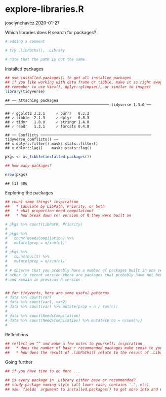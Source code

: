 explore-libraries.R
================
joselynchavez
2020-01-27

Which libraries does R search for packages?

``` r
# adding a comment

# try .libPaths(), .Library

# note that the path is not the same
```

Installed packages

``` r
## use installed.packages() to get all installed packages
## if you like working with data frame or tibble, make it so right away!
## remember to use View(), dplyr::glimpse(), or similar to inspect
library(tidyverse)
```

    ## ── Attaching packages ─────────────────────────────────────────────── tidyverse 1.3.0 ──

    ## ✓ ggplot2 3.2.1     ✓ purrr   0.3.3
    ## ✓ tibble  2.1.3     ✓ dplyr   0.8.3
    ## ✓ tidyr   1.0.0     ✓ stringr 1.4.0
    ## ✓ readr   1.3.1     ✓ forcats 0.4.0

    ## ── Conflicts ────────────────────────────────────────────────── tidyverse_conflicts() ──
    ## x dplyr::filter() masks stats::filter()
    ## x dplyr::lag()    masks stats::lag()

``` r
pkgs <- as_tibble(installed.packages())

## how many packages?

nrow(pkgs)
```

    ## [1] 406

Exploring the packages

``` r
## count some things! inspiration
##   * tabulate by LibPath, Priority, or both
##   * what proportion need compilation?
##   * how break down re: version of R they were built on

# pkgs %>% count(LibPath, Priority)
#
# pkgs %>%
#   count(NeedsCompilation) %>%
#   mutate(prop = n/sum(n))
#
# pkgs %>%
#   count(Built) %>%
#   mutate(prop = n/sum(n))
#
# # observe that you probably have a number of packages built in one version and
# other in recent version there are packages that probably have not been updated
# and remain in previous R version


## for tidyverts, here are some useful patterns
# data %>% count(var)
# data %>% count(var1, var2)
# data %>% count(var) %>% mutate(prop = n / sum(n))
#
# data %>% count(NeedsCompilation)
# data %>% count(NeedsCompilation) %>% mutate(prop = n/sum(n))
#
```

Reflections

``` r
## reflect on ^^ and make a few notes to yourself; inspiration
##   * does the number of base + recommended packages make sense to you?
##   * how does the result of .libPaths() relate to the result of .Library?
```

Going further

``` r
## if you have time to do more ...

## is every package in .Library either base or recommended?
## study package naming style (all lower case, contains '.', etc)
## use `fields` argument to installed.packages() to get more info and use it!
```
